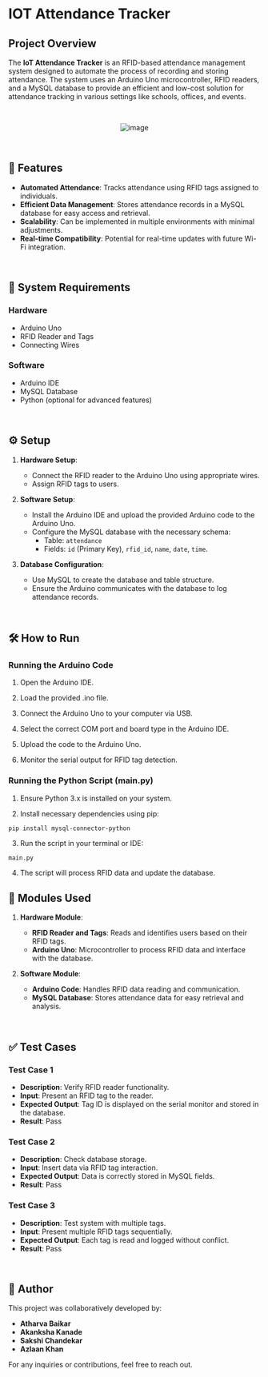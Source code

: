 # IOT Attendance Tracker

## Project Overview

The **IoT Attendance Tracker** is an RFID-based attendance management system designed to automate the process of recording and storing attendance. The system uses an Arduino Uno microcontroller, RFID readers, and a MySQL database to provide an efficient and low-cost solution for attendance tracking in various settings like schools, offices, and events.

<br>

<p align="center">
  <img src="https://github.com/user-attachments/assets/81888998-e2dd-4c56-b6bf-680144c7c911" alt="image">
</p>

<br>

## 🌟 Features
- **Automated Attendance**: Tracks attendance using RFID tags assigned to individuals.
- **Efficient Data Management**: Stores attendance records in a MySQL database for easy access and retrieval.
- **Scalability**: Can be implemented in multiple environments with minimal adjustments.
- **Real-time Compatibility**: Potential for real-time updates with future Wi-Fi integration.

<br>

## 📄 System Requirements

### Hardware
- Arduino Uno
- RFID Reader and Tags
- Connecting Wires

### Software
- Arduino IDE
- MySQL Database
- Python (optional for advanced features)

<br>

## ⚙️ Setup

1. **Hardware Setup**:
   - Connect the RFID reader to the Arduino Uno using appropriate wires.
   - Assign RFID tags to users.

2. **Software Setup**:
   - Install the Arduino IDE and upload the provided Arduino code to the Arduino Uno.
   - Configure the MySQL database with the necessary schema:
     - Table: `attendance`
     - Fields: `id` (Primary Key), `rfid_id`, `name`, `date`, `time`.

3. **Database Configuration**:
   - Use MySQL to create the database and table structure.
   - Ensure the Arduino communicates with the database to log attendance records.

<br>

## 🛠️ How to Run

### Running the Arduino Code

1. Open the Arduino IDE.

2. Load the provided .ino file.

3. Connect the Arduino Uno to your computer via USB.

4. Select the correct COM port and board type in the Arduino IDE.

5. Upload the code to the Arduino Uno.

6. Monitor the serial output for RFID tag detection.

### Running the Python Script (main.py)

1. Ensure Python 3.x is installed on your system.

2. Install necessary dependencies using pip:

```bash
pip install mysql-connector-python
```

3. Run the script in your terminal or IDE:

```python3
main.py
```

4. The script will process RFID data and update the database.

## 📜 Modules Used

1. **Hardware Module**:
   - **RFID Reader and Tags**: Reads and identifies users based on their RFID tags.
   - **Arduino Uno**: Microcontroller to process RFID data and interface with the database.

2. **Software Module**:
   - **Arduino Code**: Handles RFID data reading and communication.
   - **MySQL Database**: Stores attendance data for easy retrieval and analysis.

<br>

## ✅ Test Cases

### Test Case 1
- **Description**: Verify RFID reader functionality.
- **Input**: Present an RFID tag to the reader.
- **Expected Output**: Tag ID is displayed on the serial monitor and stored in the database.
- **Result**: Pass

### Test Case 2
- **Description**: Check database storage.
- **Input**: Insert data via RFID tag interaction.
- **Expected Output**: Data is correctly stored in MySQL fields.
- **Result**: Pass

### Test Case 3
- **Description**: Test system with multiple tags.
- **Input**: Present multiple RFID tags sequentially.
- **Expected Output**: Each tag is read and logged without conflict.
- **Result**: Pass

<br>

## 🤖 Author
This project was collaboratively developed by:
- **Atharva Baikar**
- **Akanksha Kanade**
- **Sakshi Chandekar**
- **Azlaan Khan**

For any inquiries or contributions, feel free to reach out.
